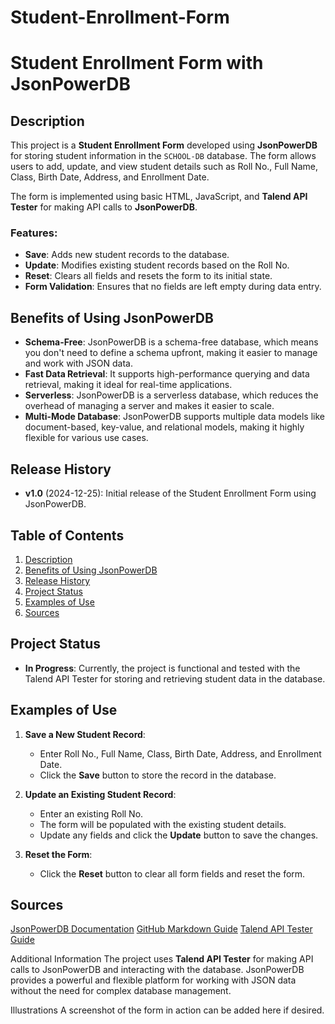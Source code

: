 # Student-Enrollment-Form
# Student Enrollment Form with JsonPowerDB

## Description

This project is a **Student Enrollment Form** developed using **JsonPowerDB** for storing student information in the `SCHOOL-DB` database. The form allows users to add, update, and view student details such as Roll No., Full Name, Class, Birth Date, Address, and Enrollment Date.

The form is implemented using basic HTML, JavaScript, and **Talend API Tester** for making API calls to **JsonPowerDB**.

### Features:
- **Save**: Adds new student records to the database.
- **Update**: Modifies existing student records based on the Roll No.
- **Reset**: Clears all fields and resets the form to its initial state.
- **Form Validation**: Ensures that no fields are left empty during data entry.

## Benefits of Using JsonPowerDB

- **Schema-Free**: JsonPowerDB is a schema-free database, which means you don't need to define a schema upfront, making it easier to manage and work with JSON data.
- **Fast Data Retrieval**: It supports high-performance querying and data retrieval, making it ideal for real-time applications.
- **Serverless**: JsonPowerDB is a serverless database, which reduces the overhead of managing a server and makes it easier to scale.
- **Multi-Mode Database**: JsonPowerDB supports multiple data models like document-based, key-value, and relational models, making it highly flexible for various use cases.

## Release History

- **v1.0** (2024-12-25): Initial release of the Student Enrollment Form using JsonPowerDB.

## Table of Contents

1. [Description](#description)
2. [Benefits of Using JsonPowerDB](#benefits-of-using-jsonpowerdb)
3. [Release History](#release-history)
4. [Project Status](#project-status)
5. [Examples of Use](#examples-of-use)
6. [Sources](#sources)

## Project Status

- **In Progress**: Currently, the project is functional and tested with the Talend API Tester for storing and retrieving student data in the database.

## Examples of Use

1. **Save a New Student Record**:
   - Enter Roll No., Full Name, Class, Birth Date, Address, and Enrollment Date.
   - Click the **Save** button to store the record in the database.

2. **Update an Existing Student Record**:
   - Enter an existing Roll No.
   - The form will be populated with the existing student details.
   - Update any fields and click the **Update** button to save the changes.

3. **Reset the Form**:
   - Click the **Reset** button to clear all form fields and reset the form.

## Sources
[JsonPowerDB Documentation](https://github.com/BeAgarwal/JsonPowerDB#readme)
[GitHub Markdown Guide](https://guides.github.com/features/mastering-markdown/)
[Talend API Tester Guide](https://www.youtube.com/watch?v=glYY2UTEoOM)

Additional Information
The project uses **Talend API Tester** for making API calls to JsonPowerDB and interacting with the database.
JsonPowerDB provides a powerful and flexible platform for working with JSON data without the need for complex database management.

Illustrations
A screenshot of the form in action can be added here if desired.
